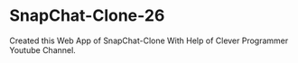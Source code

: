 # SnapChat-Clone-26
Created  this Web App of SnapChat-Clone With Help of Clever Programmer Youtube Channel.
